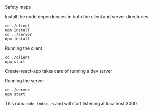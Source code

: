 Safety maps

Install the node dependencies in both the client and server directories

```
cd ./client
npm install
cd ../server
npm install
```

Running the client
```
cd ./client
npm start
```
Create-react-app takes care of running a dev server

Running the server
```
cd ./server
npm start
```
This runs `node index.js` and will start listening at localhost:3000